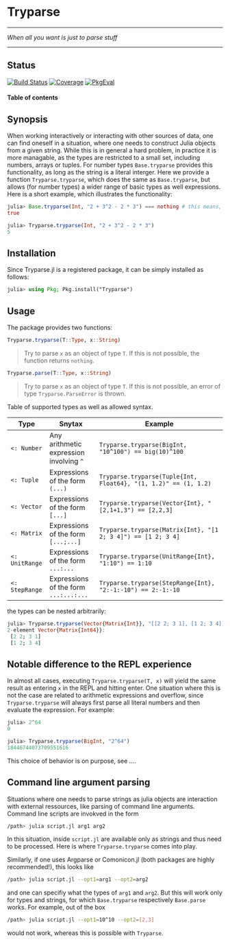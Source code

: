 # Tryparse

---

*When all you want is just to parse stuff*

---

## Status


[![Build Status](https://github.com/thofma/Tryparse.jl/actions/workflows/CI.yml/badge.svg?branch=master)](https://github.com/thofma/Tryparse.jl/actions/workflows/CI.yml?query=branch%3Amaster)
[![Coverage](https://codecov.io/gh/thofma/Tryparse.jl/branch/master/graph/badge.svg)](https://codecov.io/gh/thofma/Tryparse.jl)
[![PkgEval](https://JuliaCI.github.io/NanosoldierReports/pkgeval_badges/T/Tryparse.svg)](https://JuliaCI.github.io/NanosoldierReports/pkgeval_badges/T/Tryparse.html)

#### Table of contents

## Synopsis

When working interactively or interacting with other sources of data, one can find oneself in a situation, where one needs to construct Julia objects from a given string. While this is in general a hard problem, in practice it is more managable, as the types are restricted to a small set, including numbers, arrays or tuples. For number types `Base.tryparse` provides this functionality, as long as the string is a literal interger.
Here we provide a function `Tryparse.tryparse`, which does the same as `Base.tryparse`, but allows (for number types) a wider range of basic types as well expressions. Here is a short example, which illustrates the functionality:

```julia
julia> Base.tryparse(Int, "2 + 3^2 - 2 * 3") === nothing # this means, parsing could not be done
true

julia> Tryparse.tryparse(Int, "2 + 3^2 - 2 * 3")
5
```

## Installation

Since Tryparse.jl is a registered package, it can be simply installed as follows:
```julia
julia> using Pkg; Pkg.install("Tryparse")
```

## Usage

The package provides two functions:
```julia
Tryparse.tryparse(T::Type, x::String)
```
> Try to parse `x` as an object of type `T`. If this is not possible, the function returns `nothing`.

```julia
Tryparse.parse(T::Type, x::String)
```
> Try to parse `x` as an object of type `T`. If this is not possible, an error of type `Tryparse.ParseError` is thrown.

Table of supported types as well as allowed syntax.

| Type     | Snytax | Example |
-----------|--------|-----|
| `<: Number` | Any arithmetic expression involving `^` | `Tryparse.tryparse(BigInt, "10^100") == big(10)^100` |
| `<: Tuple` | Expressions of the form `(...)` | `Tryparse.tryparse(Tuple{Int, Float64}, "(1, 1.2)" == (1, 1.2)` |
| `<: Vector` | Expressions of the form `[...]` | `Tryparse.tryparse(Vector{Int}, "[2,1+1,3") == [2,2,3]` |
| `<: Matrix` | Expressions of the form `[...;...]` | `Tryparse.tryparse(Matrix{Int}, "[1 2; 3 4]") == [1 2; 3 4]` |
| `<: UnitRange` | Expressions of the form `...:...` | `Tryparse.tryparse(UnitRange{Int}, "1:10") == 1:10` |
| `<: StepRange` | Expressions of the form `...:...:...` | `Tryparse.tryparse(StepRange{Int}, "2:-1:-10") == 2:-1:-10` |

the types can be nested arbitrarily:

```julia
julia> Tryparse.tryparse(Vector{Matrix{Int}}, "[[2 2; 3 1], [1 2; 3 4]]")
2-element Vector{Matrix{Int64}}:
 [2 2; 3 1]
 [1 2; 3 4]
```

## Notable difference to the REPL experience

In almost all cases, executing `Tryparse.tryparse(T, x)` will yield the same result as entering `x` in the REPL and hitting enter. One situation where this is not the case are related to arithmetic expressions and overflow, since `Tryparse.tryparse` will always first parse all literal numbers and then evaluate the expression. For example:

```julia
julia> 2^64
0

julia> Tryparse.tryparse(BigInt, "2^64")
18446744073709551616
```

This choice of behavior is on purpose, see ....

## Command line argument parsing

Situations where one needs to parse strings as julia objects are interaction with external ressources, like parsing of command line arguments. Command line scripts are invokved in the form

```bash
/path> julia script.jl arg1 arg2
```

In this situation, inside `script.jl` are available only as strings and thus need to be processed. Here is where `Tryparse.tryparse` comes into play.

Similarly, if one uses Argparse or Comonicon.jl (both packages are highly recommended!), this looks like
```bash
/path> julia script.jl --opt1=arg1 --opt2=arg2
```
and one can specifiy what the types of `arg1` and `arg2`. But this will work only for types and strings, for which `Base.tryparse` respectively `Base.parse` works. For example, out of the box
```bash
/path> julia script.jl --opt1=10^10 --opt2=[2,3]
```
would not work, whereas this is possible with `Tryparse`.
